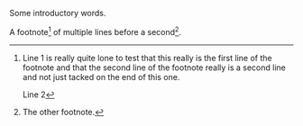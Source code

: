 Some introductory words.

A footnote[^1] of multiple lines before a second[^two].

[^1]: Line 1 is really quite lone to test that this really is the first line of the footnote and that the second line of the footnote really is a second line and not just tacked on the end of this one.

      Line 2

[^two]: The other footnote.
